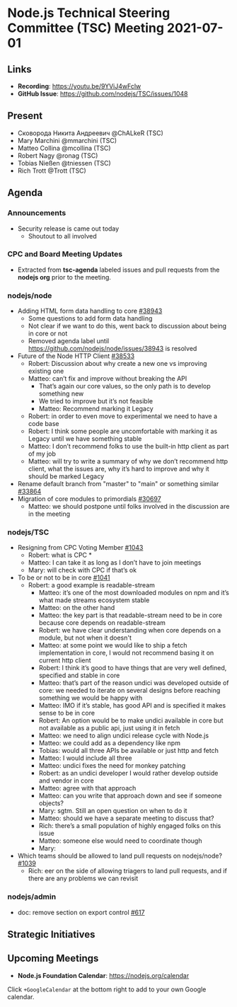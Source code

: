 # Node.js Technical Steering Committee (TSC) Meeting 2021-07-01

## Links

* **Recording**:  <https://youtu.be/9YViJ4wFclw>
* **GitHub Issue**: <https://github.com/nodejs/TSC/issues/1048>

## Present

* Сковорода Никита Андреевич @ChALkeR (TSC)
* Mary Marchini @mmarchini (TSC)
* Matteo Collina @mcollina (TSC)
* Robert Nagy @ronag (TSC)
* Tobias Nießen @tniessen (TSC)
* Rich Trott @Trott (TSC)

## Agenda

### Announcements

* Security release is came out today
  * Shoutout to all involved

### CPC and Board Meeting Updates

* Extracted from **tsc-agenda** labeled issues and pull requests from the **nodejs org** prior to the meeting.

### nodejs/node

* Adding HTML form data handling to core [#38943](https://github.com/nodejs/node/issues/38943)
  * Some questions to add form data handling
  * Not clear if we want to do this, went back to discussion about being in core or not
  * Removed agenda label until <https://github.com/nodejs/node/issues/38943> is resolved
* Future of the Node HTTP Client  [#38533](https://github.com/nodejs/node/issues/38533)
  * Robert: Discussion about why create a new one vs improving existing one
  * Matteo: can’t fix and improve without breaking the API
    * That’s again our core values, so the only path is to develop something new
    * We tried to improve but it’s not feasible
    * Matteo: Recommend marking it Legacy
  * Robert: in order to even move to experimental we need to have a code base
  * Robert: I think some people are uncomfortable with marking it as Legacy until we have something stable
  * Matteo: I don’t recommend folks to use the built-in http client as part of my job
  * Matteo: will try to write a summary of why we don’t recommend http client, what the issues are, why it’s hard to improve and why it should be marked Legacy
* Rename default branch from "master" to "main" or something similar [#33864](https://github.com/nodejs/node/issues/33864)
* Migration of core modules to primordials [#30697](https://github.com/nodejs/node/issues/30697)
  * Matteo: we should postpone until folks involved in the discussion are in the meeting

### nodejs/TSC

* Resigning from CPC Voting Member [#1043](https://github.com/nodejs/TSC/issues/1043)
  * Robert: what is CPC
    *
  * Matteo: I can take it as long as I don’t have to join meetings
  * Mary: will check with CPC if that’s ok
* To be or not to be in core [#1041](https://github.com/nodejs/TSC/issues/1041)
  * Robert: a good example is readable-stream
    * Matteo: it’s one of the most downloaded modules on npm and it’s what made streams ecosystem stable
    * Matteo: on the other hand
    * Matteo: the key part is that readable-stream need to be in core because core depends on readable-stream
    * Robert: we have clear understanding when core depends on a module, but not when it doesn't
    * Matteo: at some point we would like to ship a fetch implementation in core, I would not recommend basing it on current http client
    * Robert: I think it’s good to have things that are very well defined, specified and stable in core
    * Matteo: that’s part of the reason undici was developed outside of core: we needed to iterate on several designs before reaching something we would be happy with
    * Matteo: IMO if it’s stable, has good API and is specified it makes sense to be in core
    * Robert: An option would be to make undici available in core but not available as a public api, just using it in fetch
    * Matteo: we need to align undici release cycle with Node.js
    * Matteo: we could add as a dependency like npm
    * Tobias: would all three APIs be available or just http and fetch
    * Matteo: I would include all three
    * Matteo: undici fixes the need for monkey patching
    * Robert: as an undici developer I would rather develop outside and vendor in core
    * Matteo: agree with that approach
    * Matteo: can you write that approach down and see if someone objects?
    * Mary: sgtm. Still an open question on when to do it
    * Matteo: should we have a separate meeting to discuss that?
    * Rich: there’s a small population of highly engaged folks on this issue
    * Matteo: someone else would need to coordinate though
    * Mary:
* Which teams should be allowed to land pull requests on nodejs/node? [#1039](https://github.com/nodejs/TSC/issues/1039)
  * Rich: eer on the side of allowing triagers to land pull requests, and if there are any problems we can revisit

### nodejs/admin

* doc: remove section on export control [#617](https://github.com/nodejs/admin/pull/617)

## Strategic Initiatives

## Upcoming Meetings

* **Node.js Foundation Calendar**: <https://nodejs.org/calendar>

Click `+GoogleCalendar` at the bottom right to add to your own Google calendar.
